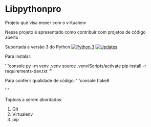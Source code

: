# Libpythonpro
Projeto que visa mexer com o virtualenv

Nesse projeto é apresentado como contribuir com projetos de código aberto

Suportada a versão 3 do Python
[![Python 3](https://pyup.io/repos/github/Gh-Cunha/libpythonpro-1/python-3-shield.svg)](https://pyup.io/repos/github/Gh-Cunha/libpythonpro-1/)
[![Updates](https://pyup.io/repos/github/Gh-Cunha/libpythonpro-1/shield.svg)](https://pyup.io/repos/github/Gh-Cunha/libpythonpro-1/)

Para instalar: 

'''console
py -m venv .venv
source .venv/Scripts/activate
pip install -r requirements-dev.txt
'''


Para conferir qualidade de código:
'''console
flake8

'''

Tópicos a serem abordados:
 1. Git
 2. Virtualenv
 3. pip